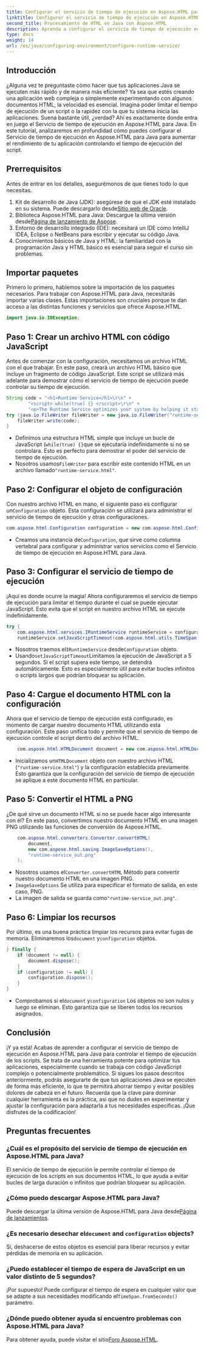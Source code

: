 ```yaml
---
title: Configurar el servicio de tiempo de ejecución en Aspose.HTML para Java
linktitle: Configurar el servicio de tiempo de ejecución en Aspose.HTML para Java
second_title: Procesamiento de HTML en Java con Aspose.HTML
description: Aprenda a configurar el servicio de tiempo de ejecución en Aspose.HTML para Java para optimizar la ejecución de scripts, evitar bucles infinitos y mejorar el rendimiento de la aplicación.
type: docs
weight: 14
url: /es/java/configuring-environment/configure-runtime-service/
---
```

## Introducción
¿Alguna vez te preguntaste cómo hacer que tus aplicaciones Java se ejecuten más rápido y de manera más eficiente? Ya sea que estés creando una aplicación web compleja o simplemente experimentando con algunos documentos HTML, la velocidad es esencial. Imagina poder limitar el tiempo de ejecución de un script o la rapidez con la que tu sistema inicia las aplicaciones. Suena bastante útil, ¿verdad? Ahí es exactamente donde entra en juego el Servicio de tiempo de ejecución en Aspose.HTML para Java. En este tutorial, analizaremos en profundidad cómo puedes configurar el Servicio de tiempo de ejecución en Aspose.HTML para Java para aumentar el rendimiento de tu aplicación controlando el tiempo de ejecución del script.
## Prerrequisitos
Antes de entrar en los detalles, asegurémonos de que tienes todo lo que necesitas. 
1.  Kit de desarrollo de Java (JDK): asegúrese de que el JDK esté instalado en su sistema. Puede descargarlo desde[Sitio web de Oracle](https://www.oracle.com/java/technologies/javase-downloads.html).
2.  Biblioteca Aspose.HTML para Java: Descargue la última versión desde[Página de lanzamiento de Aspose](https://releases.aspose.com/html/java/). 
3. Entorno de desarrollo integrado (IDE): necesitará un IDE como IntelliJ IDEA, Eclipse o NetBeans para escribir y ejecutar su código Java.
4. Conocimientos básicos de Java y HTML: la familiaridad con la programación Java y HTML básico es esencial para seguir el curso sin problemas.

## Importar paquetes
Primero lo primero, hablemos sobre la importación de los paquetes necesarios. Para trabajar con Aspose.HTML para Java, necesitarás importar varias clases. Estas importaciones son cruciales porque te dan acceso a las distintas funciones y servicios que ofrece Aspose.HTML.
```java
import java.io.IOException;
```

## Paso 1: Crear un archivo HTML con código JavaScript
Antes de comenzar con la configuración, necesitamos un archivo HTML con el que trabajar. En este paso, creará un archivo HTML básico que incluye un fragmento de código JavaScript. Este script se utilizará más adelante para demostrar cómo el servicio de tiempo de ejecución puede controlar su tiempo de ejecución.
```java
String code = "<h1>Runtime Service</h1>\r\n" +
		"<script> while(true) {} </script>\r\n" +
		"<p>The Runtime Service optimizes your system by helping it start apps and programs faster.</p>\r\n";
try (java.io.FileWriter fileWriter = new java.io.FileWriter("runtime-service.html")) {
	fileWriter.write(code);
}
```

- Definimos una estructura HTML simple que incluye un bucle de JavaScript (`while(true) {}`que se ejecutaría indefinidamente si no se controlara. Esto es perfecto para demostrar el poder del servicio de tiempo de ejecución.
-  Nosotros usamos`FileWriter` para escribir este contenido HTML en un archivo llamado`"runtime-service.html"`.
## Paso 2: Configurar el objeto de configuración
 Con nuestro archivo HTML en mano, el siguiente paso es configurar un`Configuration` objeto. Esta configuración se utilizará para administrar el servicio de tiempo de ejecución y otras configuraciones.
```java
com.aspose.html.Configuration configuration = new com.aspose.html.Configuration();
```

-  Creamos una instancia de`Configuration`, que sirve como columna vertebral para configurar y administrar varios servicios como el Servicio de tiempo de ejecución en Aspose.HTML para Java.
## Paso 3: Configurar el servicio de tiempo de ejecución
¡Aquí es donde ocurre la magia! Ahora configuraremos el servicio de tiempo de ejecución para limitar el tiempo durante el cual se puede ejecutar JavaScript. Esto evita que el script en nuestro archivo HTML se ejecute indefinidamente.
```java
try {
	com.aspose.html.services.IRuntimeService runtimeService = configuration.getService(com.aspose.html.services.IRuntimeService.class);
	runtimeService.setJavaScriptTimeout(com.aspose.html.utils.TimeSpan.fromSeconds(5));
```

-  Nosotros traemos el`IRuntimeService` desde`Configuration` objeto.
-  Usando`setJavaScriptTimeout`Limitamos la ejecución de JavaScript a 5 segundos. Si el script supera este tiempo, se detendrá automáticamente. Esto es especialmente útil para evitar bucles infinitos o scripts largos que podrían bloquear su aplicación.
## Paso 4: Cargue el documento HTML con la configuración
Ahora que el servicio de tiempo de ejecución está configurado, es momento de cargar nuestro documento HTML utilizando esta configuración. Este paso unifica todo y permite que el servicio de tiempo de ejecución controle el script dentro del archivo HTML.
```java
	com.aspose.html.HTMLDocument document = new com.aspose.html.HTMLDocument("runtime-service.html", configuration);
```

-  Inicializamos un`HTMLDocument` objeto con nuestro archivo HTML (`"runtime-service.html"`) y la configuración establecida previamente. Esto garantiza que la configuración del servicio de tiempo de ejecución se aplique a este documento HTML en particular.
## Paso 5: Convertir el HTML a PNG
¿De qué sirve un documento HTML si no se puede hacer algo interesante con él? En este paso, convertimos nuestro documento HTML en una imagen PNG utilizando las funciones de conversión de Aspose.HTML.
```java
	com.aspose.html.converters.Converter.convertHTML(
		document,
		new com.aspose.html.saving.ImageSaveOptions(),
		"runtime-service_out.png"
	);
```

-  Nosotros usamos el`Converter.convertHTML` Método para convertir nuestro documento HTML en una imagen PNG.
- `ImageSaveOptions` Se utiliza para especificar el formato de salida, en este caso, PNG.
- La imagen de salida se guarda como`"runtime-service_out.png"`.
## Paso 6: Limpiar los recursos
 Por último, es una buena práctica limpiar los recursos para evitar fugas de memoria. Eliminaremos los`document` y`configuration` objetos.
```java
} finally {
	if (document != null) {
		document.dispose();
	}
	if (configuration != null) {
		configuration.dispose();
	}
}
```

-  Comprobamos si el`document` y`configuration` Los objetos no son nulos y luego se eliminan. Esto garantiza que se liberen todos los recursos asignados.

## Conclusión
¡Y ya está! Acabas de aprender a configurar el servicio de tiempo de ejecución en Aspose.HTML para Java para controlar el tiempo de ejecución de los scripts. Se trata de una herramienta potente para optimizar tus aplicaciones, especialmente cuando se trabaja con código JavaScript complejo o potencialmente problemático. Si sigues los pasos descritos anteriormente, podrás asegurarte de que tus aplicaciones Java se ejecuten de forma más eficiente, lo que te permitirá ahorrar tiempo y evitar posibles dolores de cabeza en el futuro. Recuerda que la clave para dominar cualquier herramienta es la práctica, así que no dudes en experimentar y ajustar la configuración para adaptarla a tus necesidades específicas. ¡Que disfrutes de la codificación!
## Preguntas frecuentes
### ¿Cuál es el propósito del servicio de tiempo de ejecución en Aspose.HTML para Java?  
El servicio de tiempo de ejecución le permite controlar el tiempo de ejecución de los scripts en sus documentos HTML, lo que ayuda a evitar bucles de larga duración o infinitos que podrían bloquear su aplicación.
### ¿Cómo puedo descargar Aspose.HTML para Java?  
 Puede descargar la última versión de Aspose.HTML para Java desde[Página de lanzamientos](https://releases.aspose.com/html/java/).
###  ¿Es necesario desechar el`document` and `configuration` objects?  
Sí, deshacerse de estos objetos es esencial para liberar recursos y evitar pérdidas de memoria en su aplicación.
### ¿Puedo establecer el tiempo de espera de JavaScript en un valor distinto de 5 segundos?  
 ¡Por supuesto! Puede configurar el tiempo de espera en cualquier valor que se adapte a sus necesidades modificando el`TimeSpan.fromSeconds()` parámetro.
### ¿Dónde puedo obtener ayuda si encuentro problemas con Aspose.HTML para Java?  
 Para obtener ayuda, puede visitar el sitio[Foro Aspose.HTML](https://forum.aspose.com/c/html/29).
